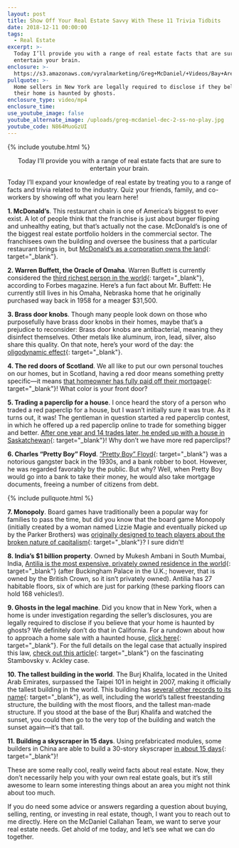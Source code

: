 ```yaml
---
layout: post
title: Show Off Your Real Estate Savvy With These 11 Trivia Tidbits
date: 2018-12-11 00:00:00
tags:
  - Real Estate
excerpt: >-
  Today I’ll provide you with a range of real estate facts that are sure to
  entertain your brain.
enclosure: >-
  https://s3.amazonaws.com/vyralmarketing/Greg+McDaniel/+Videos/Bay+Area+Real+Estate+Agent+-+Show+Off+Your+Real+Estate+Savvy+With+These+11+Trivia+Tidbits.mp4
pullquote: >-
  Home sellers in New York are legally required to disclose if they believe that
  their home is haunted by ghosts.
enclosure_type: video/mp4
enclosure_time:
use_youtube_image: false
youtube_alternate_image: /uploads/greg-mcdaniel-dec-2-ss-no-play.jpg
youtube_code: N864MuoGzUI
---
```


{% include youtube.html %}

<center>Today I’ll provide you with a range of real estate facts that are sure to entertain your brain.</center>

Today I’ll expand your knowledge of real estate by treating you to a range of facts and trivia related to the industry. Quiz your friends, family, and co-workers by showing off what you learn here!

**1. McDonald’s**. This restaurant chain is one of America’s biggest to ever exist. A lot of people think that the franchise is just about burger flipping and unhealthy eating, but that’s actually not the case. McDonald’s is one of the biggest real estate portfolio holders in the commercial sector. The franchisees own the building and oversee the business that a particular restaurant brings in, but [McDonald’s as a corporation owns the land](https://blog.wallstreetsurvivor.com/2015/10/08/mcdonalds-beyond-the-burger/){: target="_blank"}.

**2. Warren Buffett, the Oracle of Omaha**. Warren Buffett is currently considered the [third richest person in the world](https://www.forbes.com/billionaires/#1bf05b5f251c){: target="_blank"}, according to Forbes magazine. Here’s a fun fact about Mr. Buffett: He currently still lives in his Omaha, Nebraska home that he originally purchased way back in 1958 for a meager $31,500.

**3. Brass door knobs**. Though many people look down on those who purposefully have brass door knobs in their homes, maybe that’s a prejudice to reconsider: Brass door knobs are antibacterial, meaning they disinfect themselves. Other metals like aluminum, iron, lead, silver, also share this quality. On that note, here’s your word of the day: the [oligodynamic effect](https://en.wikipedia.org/wiki/Oligodynamic_effect){: target="_blank"}.

**4. The red doors of Scotland**. We all like to put our own personal touches on our homes, but in Scotland, having a red door means something pretty specific—it means [that homeowner has fully paid off their mortgage](http://www.npdodge.com/blog/2015/10/the-tradition-of-painting-a-front-door-red-what-does-it-mean/){: target="_blank"}! What color is your front door?

**5. Trading a paperclip for a house**. I once heard the story of a person who traded a red paperclip for a house, but I wasn’t initially sure it was true. As it turns out, it was! The gentleman in question started a red paperclip contest, in which he offered up a red paperclip online to trade for something bigger and better. [After one year and 14 trades later, he ended up with a house in Saskatchewan](https://www.cbc.ca/news/canada/from-paper-clip-to-house-in-14-trades-1.573973){: target="_blank"}! Why don’t we have more red paperclips!?

**6. Charles “Pretty Boy” Floyd**. [“Pretty Boy” Floyd](http://time.com/3518207/pretty-boy-floyd/){: target="_blank"} was a notorious gangster back in the 1930s, and a bank robber to boot. However, he was regarded favorably by the public. But why? Well, when Pretty Boy would go into a bank to take their money, he would also take mortgage documents, freeing a number of citizens from debt.

{% include pullquote.html %}

**7. Monopoly**. Board games have traditionally been a popular way for families to pass the time, but did you know that the board game Monopoly (initially created by a woman named Lizzie Magie and eventually picked up by the Parker Brothers) was [originally designed to teach players about the broken nature of capitalism](https://www.smithsonianmag.com/arts-culture/monopoly-was-designed-teach-99-about-income-inequality-180953630/){: target="_blank"}? I sure didn’t!

**8. India’s $1 billion property**. Owned by Mukesh Ambani in South Mumbai, India, [Antilia is the most expensive, privately owned residence in the world](https://www.businessinsider.com/antilia-mumbai-most-expensive-house-mukesh-ambani-2012-5){: target="_blank"} (after Buckingham Palace in the U.K.; however, that is owned by the British Crown, so it isn’t privately owned). Antilia has 27 habitable floors, six of which are just for parking (these parking floors can hold 168 vehicles!).

**9. Ghosts in the legal machine**. Did you know that in New York, when a home is under investigation regarding the seller’s disclosures, you are legally required to disclose if you believe that your home is haunted by ghosts? We definitely don’t do that in California. For a rundown about how to approach a home sale with a haunted house, [click here](https://www.realtor.com/advice/sell/selling-haunted-house-disclosure/){: target="_blank"}. For the full details on the legal case that actually inspired this law, [check out this article](https://en.wikipedia.org/wiki/Stambovsky_v._Ackley){: target="_blank"} on the fascinating Stambovsky v. Ackley case.

**10. The tallest building in the world**. The Burj Khalifa, located in the United Arab Emirates, surpassed the Taipei 101 in height in 2007, making it officially the tallest building in the world. This building has [several other records to its name](http://www.burjkhalifa.ae/en/the-tower/factsandfigures.aspx){: target="_blank"}, as well, including the world’s tallest freestanding structure, the building with the most floors, and the tallest man-made structure. If you stood at the base of the Burj Khalifa and watched the sunset, you could then go to the very top of the building and watch the sunset again—it’s that tall.

**11. Building a skyscraper in 15 days**. Using prefabricated modules, some builders in China are able to build a 30-story skyscraper [in about 15 days](https://www.wired.com/2012/09/broad-sustainable-building-instant-skyscraper/){: target="_blank"}!

These are some really cool, really weird facts about real estate. Now, they don’t necessarily help you with your own real estate goals, but it’s still awesome to learn some interesting things about an area you might not think about too much.

If you do need some advice or answers regarding a question about buying, selling, renting, or investing in real estate, though, I want you to reach out to me directly. Here on the McDaniel Callahan Team, we want to serve your real estate needs. Get ahold of me today, and let’s see what we can do together.